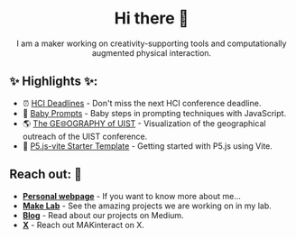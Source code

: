 <h1 align="center">Hi there 🦉</h1>

<p align="center"><span>I am a maker working on creativity-supporting tools and computationally augmented physical interaction.</span></p>

<h2>✨ Highlights ✨:</h2>

<ul>
	<li>
		⏰ <a href="https://hci-deadlines.github.io" target="_blank">HCI Deadlines</a> - Don't miss the next HCI conference deadline.
	</li>
	<li>
		🍼 <a href="https://www.npmjs.com/package/baby-prompts" target="_blank">Baby Prompts</a> - Baby steps in prompting techniques with JavaScript.
	</li>
	<li>
		🌎 <a href="https://geo-conf.github.io/uist" target="_blank">The GE🌐OGRAPHY of UIST</a> - Visualization of the geographical outreach of the UIST conference.
	</li>
    <li>
    	🚀
    	<a href="https://github.com/makinteract/p5js-vite" target="_blank">P5.js-vite Starter Template</a> - Getting started with P5.js using Vite.
    </li>
</ul>
<!---
<ul>
	<li>
		<img src="https://github.com/makinteract/vscode-microbit-micropython/blob/main/images/icon.png?raw=true" align="top" width="20">
		<a href="https://github.com/makinteract/vscode-microbit-micropython" target="_blank">VSCode micro:bit MicroPython extension</a> - upload python code on the micro:bit with VSCode.
	</li>
	<li>
		🚀
		<a href="https://github.com/makinteract/p5js-vite" target="_blank">P5.js-vite Starter Template</a> - getting started with P5.js using Vite.
	</li>
	<li>
		<img src="https://github.com/makinteractlab/BlinkBoard/blob/master/Logo/logo.jpg?raw=true" align="top" width="20">
		<a href="https://blinkboard.kaist.ac.kr" target="_blank">BlinkBoard</a> - the next step in physical computing remote education.
	</li>
</ul>
--->
<h2>Reach out: 💬</h2>

- [**Personal webpage**](https://make.kaist.ac.kr/andrea) - If you want to know more about me...
- [**Make Lab**](https://make.kaist.ac.kr) - See the amazing projects we are working on in my lab.
- [**Blog**](https://medium.com/@andrea_36977) - Read about our projects on Medium.
- [**X**](https://x.com/AndreaHCI) - Reach out MAKinteract on X.
